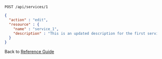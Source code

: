 ```
POST /api/services/1
```

```json
{
  "action" : "edit",
  "resource" : {
    "name" : "service_1",
    "description" : "This is an updated description for the first service"
  }
}
```

Back to [Reference Guide](../reference.md)
